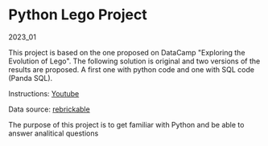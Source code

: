 # Python Lego Project
2023_01

This project is based on the one proposed on DataCamp "Exploring the Evolution of Lego".
The following solution is original and two versions of the results are proposed. A first one with python code and one with SQL code (Panda SQL).

Instructions: 
[Youtube](https://www.youtube.com/watch?v=BzQDi4D0B_M&t=2319s)

Data source:
[rebrickable](https://rebrickable.com/downloads/)

The purpose of this project is to get familiar with Python and be able to answer analitical questions
